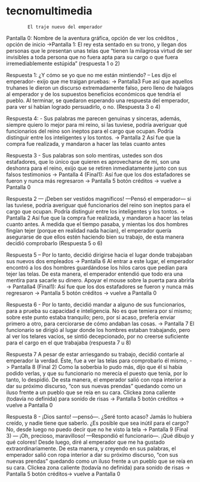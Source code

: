 # tecnomultimedia

            El traje nuevo del emperador



Pantalla 0: Nombre de la aventura gráfica, opción de ver los créditos , opción de inicio ->Pantalla 1: El rey esta sentado en su trono, y llegan dos personas que le presentan unas telas que  “tienen la milagrosa virtud de ser invisibles a toda persona que no fuera apta para su cargo o que fuera irremediablemente estúpida” (respuesta 1 o 2)

Respuesta 1: ¿Y cómo se yo que no me están mintiendo? – Les dijo el emperador- exijo que me traigan pruebas: -> Pantalla3 Fue así que aquellos truhanes le dieron un discurso extremadamente falso, pero lleno de halagos al emperador y de los supuestos beneficios económicos que tendría el pueblo. Al terminar, se quedaron esperando una respuesta del emperador, para ver si habían logrado persuadirlo, o no. (Respuesta 3 o 4)

Respuesta 4: -  Sus palabras me parecen genuinas y sinceras, además, siempre quiero lo mejor para mi reino, si las tuviese, podría averiguar qué funcionarios del reino son ineptos para el cargo que ocupan. Podría distinguir entre los inteligentes y los tontos. -> Pantalla 2 Así fue que la compra fue realizada, y mandaron a hacer las telas cuanto antes

Respuesta 3 - Sus palabras son solo mentiras, ustedes son dos estafadores, que lo único que quieren es aprovecharse de mi, son una deshonra para el reino, exijo que se retiren inmediatamente junto con sus falsos testimonios -> Pantalla 4 (Final1):  Así fue que los dos estafadores se fueron y nunca más regresaron -> Pantalla 5 botón créditos -> vuelve a Pantalla 0

Respuesta 2 — ¡Deben ser vestidos magníficos! —Pensó el emperador— si las tuviese, podría averiguar qué funcionarios del reino son ineptos para el cargo que ocupan. Podría distinguir entre los inteligentes y los tontos. -> Pantalla 2 Así fue que la compra fue realizada, y mandaron a hacer las telas cuanto antes.
A medida que el tiempo pasaba, y mientas los dos hombres fingían tejer (porque en realidad nada hacían), el emperador quería asegurarse de que ellos estén haciendo bien su trabajo, de esta manera decidió comprobarlo (Respuesta 5 o 6) 

Respuesta 5 – Por lo tanto, decidió dirigirse hacia el lugar donde trabajaban sus nuevos dos empleados -> Pantalla 6 Al entrar a este lugar, el emperador encontró a los dos hombres guardándose los hilos caros que pedían para tejer las telas. De esta manera, el emperador entendió que todo era una mentira para sacarle su dinero. Apoyar el mouse sobre la puerta para abrirla -> Pantalla4 (Final1): Así fue que los dos estafadores se fueron y nunca más regresaron -> Pantalla 5 botón créditos -> vuelve a Pantalla 0

Respuesta 6 -  Por lo tanto, decidió mandar a alguno de sus funcionarios, para a prueba su capacidad e inteligencia. No es que temiera por sí mismo; sobre este punto estaba tranquilo; pero, por si acaso, prefería enviar primero a otro, para cerciorarse de cómo andaban las cosas. -> Pantalla 7 El funcionario se dirigió al lugar donde los hombres estaban trabajando, pero al ver los telares vacios, se sintió decepcionado, por no creerse suficiente para el cargo en el que trabajaba (respuesta 7 u 8)

Respuesta 7  A pesar de estar arriesgando su trabajo, decidió contarle al emperador la verdad. Éste, fue a ver las telas para comprobarlo él mismo, -> Pantalla 8 (Final 2) Como la soberbia lo pudo más, dijo que él si había podido verlas, y que su funcionario no merecía el puesto que tenía, por lo tanto, lo despidió. De esta manera, el emperador salió con ropa interior a dar su próximo discurso, “con sus nuevas prendas” quedando como un iluso frente a un pueblo que se reía en su cara. Clickea zona caliente (todavía no definida) para sonido de risas -> Pantalla 5 botón créditos -> vuelve a Pantalla 0

Respuesta 8 - ¡Dios santo! —pensó—. ¿Seré tonto acaso? Jamás lo hubiera creído, y nadie tiene que saberlo. ¿Es posible que sea inútil para el cargo? No, desde luego no puedo decir que no he visto la tela -> Pantalla 9  (Final 3) — ¡Oh, precioso, maravilloso! —Respondió el funcionario—. ¡Qué dibujo y qué colores! Desde luego, diré al emperador que me ha gustado extraordinariamente. De esta manera, y creyendo en sus palabras, el emperador salió con ropa interior a dar su próximo discurso, “con sus nuevas prendas” quedando como un iluso frente a un pueblo que se reía en su cara. Clickea zona caliente (todavía no definida) para sonido de risas -> Pantalla 5 botón créditos-> vuelve a Pantalla 0
